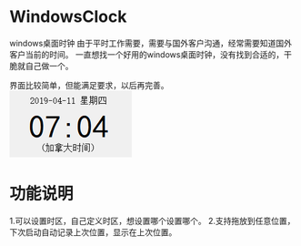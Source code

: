 # WindowsClock
windows桌面时钟	
由于平时工作需要，需要与国外客户沟通，经常需要知道国外客户当前的时间。	
一直想找一个好用的windows桌面时钟，没有找到合适的，干脆就自己做一个。	

界面比较简单，但能满足要求，以后再完善。	
![界面](doc/demo1.png)


# 功能说明
1.可以设置时区，自己定义时区，想设置哪个设置哪个。
2.支持拖放到任意位置，下次启动自动记录上次位置，显示在上次位置。


